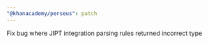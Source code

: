 ```yaml
---
"@khanacademy/perseus": patch
---
```


Fix bug where JIPT integration parsing rules returned incorrect type
